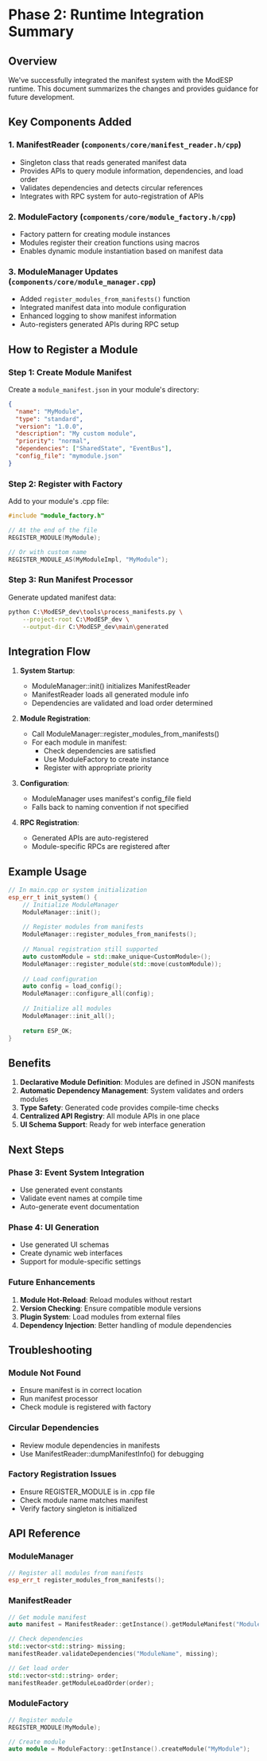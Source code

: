 # Phase 2: Runtime Integration Summary

## Overview
We've successfully integrated the manifest system with the ModESP runtime. This document summarizes the changes and provides guidance for future development.

## Key Components Added

### 1. **ManifestReader** (`components/core/manifest_reader.h/cpp`)
- Singleton class that reads generated manifest data
- Provides APIs to query module information, dependencies, and load order
- Validates dependencies and detects circular references
- Integrates with RPC system for auto-registration of APIs

### 2. **ModuleFactory** (`components/core/module_factory.h/cpp`)
- Factory pattern for creating module instances
- Modules register their creation functions using macros
- Enables dynamic module instantiation based on manifest data

### 3. **ModuleManager Updates** (`components/core/module_manager.cpp`)
- Added `register_modules_from_manifests()` function
- Integrated manifest data into module configuration
- Enhanced logging to show manifest information
- Auto-registers generated APIs during RPC setup

## How to Register a Module

### Step 1: Create Module Manifest
Create a `module_manifest.json` in your module's directory:

```json
{
  "name": "MyModule",
  "type": "standard",
  "version": "1.0.0",
  "description": "My custom module",
  "priority": "normal",
  "dependencies": ["SharedState", "EventBus"],
  "config_file": "mymodule.json"
}
```

### Step 2: Register with Factory
Add to your module's .cpp file:

```cpp
#include "module_factory.h"

// At the end of the file
REGISTER_MODULE(MyModule);

// Or with custom name
REGISTER_MODULE_AS(MyModuleImpl, "MyModule");
```

### Step 3: Run Manifest Processor
Generate updated manifest data:

```bash
python C:\ModESP_dev\tools\process_manifests.py \
    --project-root C:\ModESP_dev \
    --output-dir C:\ModESP_dev\main\generated
```

## Integration Flow

1. **System Startup**:
   - ModuleManager::init() initializes ManifestReader
   - ManifestReader loads all generated module info
   - Dependencies are validated and load order determined

2. **Module Registration**:
   - Call ModuleManager::register_modules_from_manifests()
   - For each module in manifest:
     - Check dependencies are satisfied
     - Use ModuleFactory to create instance
     - Register with appropriate priority

3. **Configuration**:
   - ModuleManager uses manifest's config_file field
   - Falls back to naming convention if not specified

4. **RPC Registration**:
   - Generated APIs are auto-registered
   - Module-specific RPCs are registered after

## Example Usage

```cpp
// In main.cpp or system initialization
esp_err_t init_system() {
    // Initialize ModuleManager
    ModuleManager::init();
    
    // Register modules from manifests
    ModuleManager::register_modules_from_manifests();
    
    // Manual registration still supported
    auto customModule = std::make_unique<CustomModule>();
    ModuleManager::register_module(std::move(customModule));
    
    // Load configuration
    auto config = load_config();
    ModuleManager::configure_all(config);
    
    // Initialize all modules
    ModuleManager::init_all();
    
    return ESP_OK;
}
```

## Benefits

1. **Declarative Module Definition**: Modules are defined in JSON manifests
2. **Automatic Dependency Management**: System validates and orders modules
3. **Type Safety**: Generated code provides compile-time checks
4. **Centralized API Registry**: All module APIs in one place
5. **UI Schema Support**: Ready for web interface generation

## Next Steps

### Phase 3: Event System Integration
- Use generated event constants
- Validate event names at compile time
- Auto-generate event documentation

### Phase 4: UI Generation
- Use generated UI schemas
- Create dynamic web interfaces
- Support for module-specific settings

### Future Enhancements
1. **Module Hot-Reload**: Reload modules without restart
2. **Version Checking**: Ensure compatible module versions
3. **Plugin System**: Load modules from external files
4. **Dependency Injection**: Better handling of module dependencies

## Troubleshooting

### Module Not Found
- Ensure manifest is in correct location
- Run manifest processor
- Check module is registered with factory

### Circular Dependencies
- Review module dependencies in manifests
- Use ManifestReader::dumpManifestInfo() for debugging

### Factory Registration Issues
- Ensure REGISTER_MODULE is in .cpp file
- Check module name matches manifest
- Verify factory singleton is initialized

## API Reference

### ModuleManager
```cpp
// Register all modules from manifests
esp_err_t register_modules_from_manifests();
```

### ManifestReader
```cpp
// Get module manifest
auto manifest = ManifestReader::getInstance().getModuleManifest("ModuleName");

// Check dependencies
std::vector<std::string> missing;
manifestReader.validateDependencies("ModuleName", missing);

// Get load order
std::vector<std::string> order;
manifestReader.getModuleLoadOrder(order);
```

### ModuleFactory
```cpp
// Register module
REGISTER_MODULE(MyModule);

// Create module
auto module = ModuleFactory::getInstance().createModule("MyModule");
```
